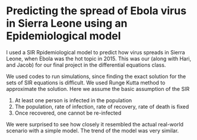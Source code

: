 # Predicting the spread of Ebola virus in Sierra Leone using an Epidemiological model

I used a SIR Rpidemiological model to predict how virus spreads in Sierra Leone, when Ebola was the hot topic in 2015. 
This was our (along with Hari, and Jacob) for our final project in the differential equations class. 
 
 We used codes to run simulations, since finding the exact solution for the sets of SIR equations is difficult. We used Runge Kutta method to approximate the solution. Here we assume the basic assumption of the SIR
 1. At least one person is infected in the population
 2. The population, rate of infection, rate of recovery, rate of death is fixed
 3. Once recovered, one cannot be re-infected
 
 We were surprised to see how closely it resembled the actual real-world scenario with a simple model. The trend of the model was very similar.  

